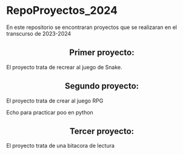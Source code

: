 # RepoProyectos_2024
En este repositorio se encontraran proyectos que se realizaran en el transcurso de 2023-2024

<div>    <!--  Primer Proyecto   -->
  <h2 align="center"> Primer proyecto: </h2>
  <p> El proyecto trata de recrear al juego de Snake.</p>
</div>


<div>    <!--  Segundo Proyecto  -->
  <h2 align="center"> Segundo proyecto:  </h2>
  <p> El proyecto trata de crear al juego RPG </p>
  <p>Echo para practicar poo en python</P>
</div>


<div>    <!--  Tercer Proyecto  -->
  <h2 align="center"> Tercer proyecto:  </h2>
  <p> El proyecto trata de una bitacora de lectura  </p>
</div>
